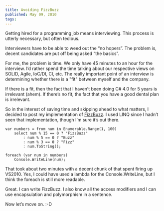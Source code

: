 ```yaml
---
title: Avoiding FizzBuzz
published: May 09, 2010
tags: 
---
```


Getting hired for a programming job means interviewing. This process is utterly necessary, but often tedious.

Interviewers have to be able to weed out the “no hopers”. The problem is, decent candidates are put off being asked “the basics”.

For me, the problem is time. We only have 45 minutes to an hour for the interview. I’d rather spend the time talking about our respective views on SOLID, Agile, IoC/DI, CI, etc. The really important point of an interview is determining whether there is a "fit" between myself and the company.

If there is a fit, then the fact that I haven’t been doing C# 4.0 for 5 years is irrelevant (ahem). If there’s no fit, the fact that you have a good dental plan is irrelevant.

So in the interest of saving time and skipping ahead to what matters, I decided to post my implementation of [FizzBuzz]. I used LINQ since I hadn’t seen that implementation, though I’m sure it’s out there.

    var numbers = from num in Enumerable.Range(1, 100)
        select num % 15 == 0 ? "FizzBuzz"
            : num % 5 == 0 ? "Buzz"
            : num % 3 == 0 ? "Fizz"
            : num.ToString();
 
    foreach (var num in numbers)
        Console.WriteLine(num);

That took about two minutes with a decent chunk of that spent firing up VS2010. Yes, I could have used a lambda for the Console.WriteLine, but I think the foreach is still more readable.

Great. I can write FizzBuzz. I also know all the access modifiers and I can use encapsulation and polymorphism in a sentence.

Now let’s move on. :-D

[FizzBuzz]:http://imranontech.com/2007/01/24/using-fizzbuzz-to-find-developers-who-grok-coding/